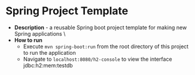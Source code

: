 # Spring Project Template
* **Description** - a reusable Spring boot project template for making new Spring applications	\
* **How to run**
  * Execute `mvn spring-boot:run` from the root directory of this project to run the application
  * Navigate to `localhost:8080/h2-console` to view the interface
jdbc:h2:mem:testdb